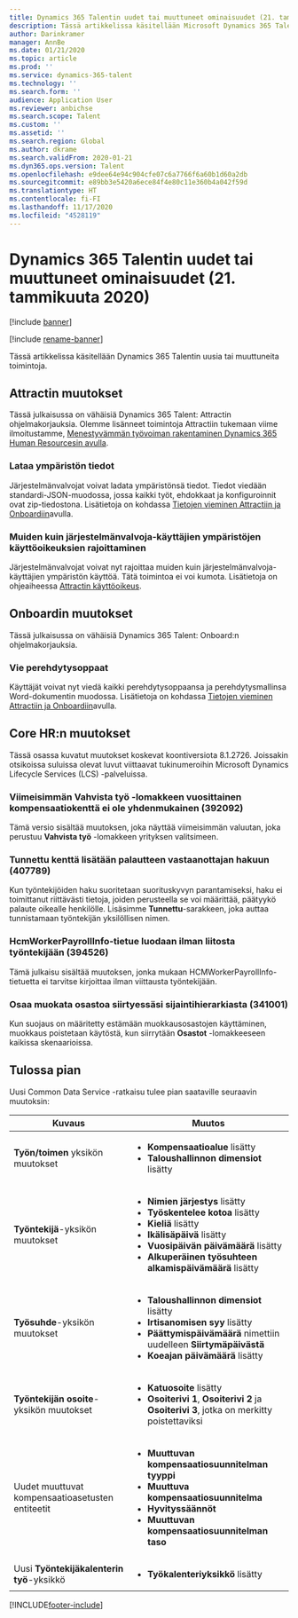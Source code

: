 ```yaml
---
title: Dynamics 365 Talentin uudet tai muuttuneet ominaisuudet (21. tammikuuta 2020)
description: Tässä artikkelissa käsitellään Microsoft Dynamics 365 Talentin uusia tai muuttuneita toimintoja.
author: Darinkramer
manager: AnnBe
ms.date: 01/21/2020
ms.topic: article
ms.prod: ''
ms.service: dynamics-365-talent
ms.technology: ''
ms.search.form: ''
audience: Application User
ms.reviewer: anbichse
ms.search.scope: Talent
ms.custom: ''
ms.assetid: ''
ms.search.region: Global
ms.author: dkrame
ms.search.validFrom: 2020-01-21
ms.dyn365.ops.version: Talent
ms.openlocfilehash: e9dee64e94c904cfe07c6a7766f6a60b1d60a2db
ms.sourcegitcommit: e89bb3e5420a6ece84f4e80c11e360b4a042f59d
ms.translationtype: HT
ms.contentlocale: fi-FI
ms.lasthandoff: 11/17/2020
ms.locfileid: "4528119"
---
```

# <a name="whats-new-or-changed-in-dynamics-365-talent-january-21-2020"></a>Dynamics 365 Talentin uudet tai muuttuneet ominaisuudet (21. tammikuuta 2020)

[!include [banner](includes/banner.md)]

[!include [rename-banner](~/includes/cc-data-platform-banner.md)]

Tässä artikkelissa käsitellään Dynamics 365 Talentin uusia tai muuttuneita toimintoja.

## <a name="changes-in-attract"></a>Attractin muutokset

Tässä julkaisussa on vähäisiä Dynamics 365 Talent: Attractin ohjelmakorjauksia. Olemme lisänneet toimintoja Attractiin tukemaan viime ilmoitustamme, [Menestyvämmän työvoiman rakentaminen Dynamics 365 Human Resourcesin avulla](https://cloudblogs.microsoft.com/dynamics365/bdm/2019/12/06/building-a-more-successful-workforce-with-dynamics-365-human-resources/).

### <a name="download-environment-data"></a>Lataa ympäristön tiedot

Järjestelmänvalvojat voivat ladata ympäristönsä tiedot. Tiedot viedään standardi-JSON-muodossa, jossa kaikki työt, ehdokkaat ja konfiguroinnit ovat zip-tiedostona. Lisätietoja on kohdassa [Tietojen vieminen Attractiin ja Onboardiin](https://docs.microsoft.com/dynamics365/talent/attract-onboard-export-data)avulla.

### <a name="restricting-access-to-environments-for-non-admin-users"></a>Muiden kuin järjestelmänvalvoja-käyttäjien ympäristöjen käyttöoikeuksien rajoittaminen

Järjestelmänvalvojat voivat nyt rajoittaa muiden kuin järjestelmänvalvoja-käyttäjien ympäristön käyttöä. Tätä toimintoa ei voi kumota. Lisätietoja on ohjeaiheessa [Attractin käyttöoikeus](https://docs.microsoft.com/dynamics365/talent/attract-onboard-export-data#restrict-access-to-attract).

## <a name="changes-in-onboard"></a>Onboardin muutokset

Tässä julkaisussa on vähäisiä Dynamics 365 Talent: Onboard:n ohjelmakorjauksia.

### <a name="exporting-onboarding-guides"></a>Vie perehdytysoppaat

Käyttäjät voivat nyt viedä kaikki perehdytysoppaansa ja perehdytysmallinsa Word-dokumentin muodossa. Lisätietoja on kohdassa [Tietojen vieminen Attractiin ja Onboardiin](https://docs.microsoft.com/dynamics365/talent/attract-onboard-export-data)avulla.

## <a name="changes-in-core-hr"></a>Core HR:n muutokset

Tässä osassa kuvatut muutokset koskevat koontiversiota 8.1.2726. Joissakin otsikoissa suluissa olevat luvut viittaavat tukinumeroihin Microsoft Dynamics Lifecycle Services (LCS) -palveluissa.

### <a name="most-recent-annual-compensation-field-in-verify-employment-form-isnt-consistent-392092"></a>Viimeisimmän Vahvista työ -lomakkeen vuosittainen kompensaatiokenttä ei ole yhdenmukainen (392092)

Tämä versio sisältää muutoksen, joka näyttää viimeisimmän valuutan, joka perustuu **Vahvista työ** -lomakkeen yrityksen valitsimeen.

### <a name="known-as-field-added-to-the-feedback-recipient-lookup-407789"></a>Tunnettu kenttä lisätään palautteen vastaanottajan hakuun (407789)

Kun työntekijöiden haku suoritetaan suorituskyvyn parantamiseksi, haku ei toimittanut riittävästi tietoja, joiden perusteella se voi määrittää, päätyykö palaute oikealle henkilölle. Lisäsimme **Tunnettu**-sarakkeen, joka auttaa tunnistamaan työntekijän yksilöllisen nimen.
 
### <a name="hcmworkerpayrollinfo-record-is-created-without-an-association-to-a-worker-394526"></a>HcmWorkerPayrollInfo-tietue luodaan ilman liitosta työntekijään (394526)

Tämä julkaisu sisältää muutoksen, jonka mukaan HCMWorkerPayrollInfo-tietuetta ei tarvitse kirjoittaa ilman viittausta työntekijään.

### <a name="able-to-edit-department-when-navigating-from-position-hierarchy-341001"></a>Osaa muokata osastoa siirtyessäsi sijaintihierarkiasta (341001)

Kun suojaus on määritetty estämään muokkausosastojen käyttäminen, muokkaus poistetaan käytöstä, kun siirrytään **Osastot** -lomakkeeseen kaikissa skenaarioissa.

## <a name="coming-soon"></a>Tulossa pian

Uusi Common Data Service -ratkaisu tulee pian saataville seuraavin muutoksin:

| Kuvaus | Muutos |
| --- | --- |
| **Työn/toimen** yksikön muutokset | <ul><li>**Kompensaatioalue** lisätty</li><li>**Taloushallinnon dimensiot** lisätty</li></ul> |
| **Työntekijä**-yksikön muutokset | <ul><li>**Nimien järjestys** lisätty</li><li>**Työskentelee kotoa** lisätty</li><li>**Kieliä** lisätty</li><li>**Ikälisäpäivä** lisätty</li><li>**Vuosipäivän päivämäärä** lisätty</li><li>**Alkuperäinen työsuhteen alkamispäivämäärä** lisätty</li></ul> |
| **Työsuhde**-yksikön muutokset | <ul><li>**Taloushallinnon dimensiot** lisätty</li><li>**Irtisanomisen syy** lisätty</li><li>**Päättymispäivämäärä** nimettiin uudelleen **Siirtymäpäivästä**</li><li>**Koeajan päivämäärä** lisätty</li></ul> |
| **Työntekijän osoite**-yksikön muutokset | <ul><li>**Katuosoite** lisätty</li><li>**Osoiterivi 1**, **Osoiterivi 2** ja **Osoiterivi 3**, jotka on merkitty poistettaviksi</li></ul> |
| Uudet muuttuvat kompensaatioasetusten entiteetit | <ul><li>**Muuttuvan kompensaatiosuunnitelman tyyppi**</li><li>**Muuttuva kompensaatiosuunnitelma**</li><li>**Hyvityssäännöt**</li><li>**Muuttuvan kompensaatiosuunnitelman taso**</li></ul> |
| Uusi **Työntekijäkalenterin työ**-yksikkö | <ul><li>**Työkalenteriyksikkö** lisätty</li></ul> |


[!INCLUDE[footer-include](../includes/footer-banner.md)]